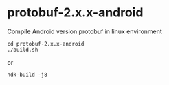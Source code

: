 # protobuf-2.x.x-android


Compile Android version protobuf in linux environment

```
cd protobuf-2.x.x-android
./build.sh 
```

or

``
ndk-build -j8
``
